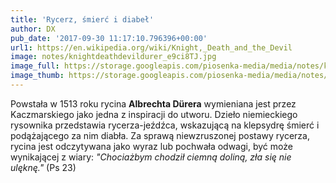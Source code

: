 ```yaml
---
title: 'Rycerz, śmierć i diabeł'
author: DX
pub_date: '2017-09-30 11:17:10.796396+00:00'
url1: https://en.wikipedia.org/wiki/Knight,_Death_and_the_Devil
image: notes/knightdeathdevildurer_e9ci8TJ.jpg
image_full: https://storage.googleapis.com/piosenka-media/media/notes/knightdeathdevildurer_e9ci8TJ.jpg
image_thumb: https://storage.googleapis.com/piosenka-media/media/notes/knightdeathdevildurer_e9ci8TJ.jpg.0x300_q85_upscale.jpg
---
```


Powstała w 1513 roku rycina **Albrechta Dürera** wymieniana jest przez Kaczmarskiego jako jedna z inspiracji do utworu. Dzieło niemieckiego rysownika przedstawia rycerza\-jeźdźca, wskazującą na klepsydrę śmierć i podążającego za nim diabła. Za sprawą niewzruszonej postawy rycerza, rycina jest odczytywana jako wyraz lub pochwała odwagi, być może wynikającej z wiary: _"Chociażbym chodził ciemną doliną, zła się nie ulęknę."_ \(Ps 23\)